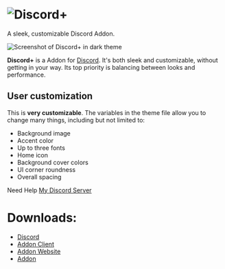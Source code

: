 # ![Discord+](https://github.com/PlusInsta/discord-plus/blob/master/assets/wordmark_white.svg)
A sleek, customizable Discord Addon.

![Screenshot of Discord+ in dark theme](https://cdn.discordapp.com/attachments/560369937084973067/852549506298150922/unknown.png)

**Discord+** is a Addon for [Discord](https://discord.com/). It's both sleek and customizable, without getting in your way. Its top priority is balancing between looks and performance.

## User customization
This is **very customizable**.
The variables in the theme file allow you to change many things, including but not limited to:
* Background image
* Accent color
* Up to three fonts
* Home icon
* Background cover colors
* UI corner roundness
* Overall spacing

Need Help [My Discord Server](https://discord.gg/4fjty9XGVv)

# Downloads: 
- [Discord](https://discord.com/api/downloads/distributions/app/installers/latest?channel=stable&platform=win&arch=x86)
- [Addon Client](https://github.com/Vencord/Installer/releases/latest/download/VencordInstaller.exe)
- [Addon Website](https://chrome.google.com/webstore/detail/vencord-web/cbghhgpcnddeihccjmnadmkaejncjndb)
- [Addon](https://github.com/Enderkries2011/private-stuff/releases/download/Discord%2B/Discord+.json)
